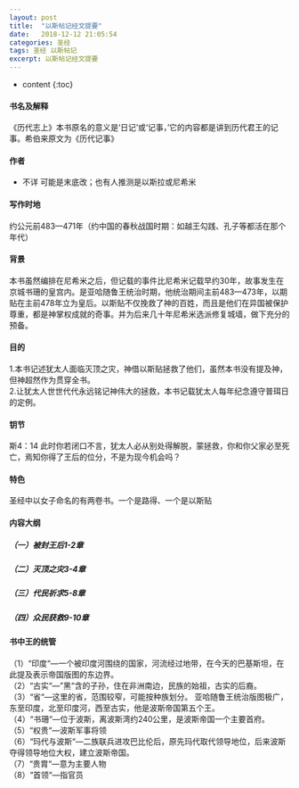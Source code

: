 ```yaml
---
layout: post
title:  "以斯帖记经文提要"
date:   2018-12-12 21:05:54
categories: 圣经
tags: 圣经 以斯帖记
excerpt: 以斯帖记经文提要
---
```


* content
{:toc}

#### 书名及解释
《历代志上》本书原名的意义是‘日记’或‘记事，’它的内容都是讲到历代君王的记事。希伯来原文为《历代记事》

#### 作者
- 不详  可能是末底改；也有人推测是以斯拉或尼希米


#### 写作时地
约公元前483—471年（约中国的春秋战国时期：如越王勾践、孔子等都活在那个年代）

#### 背景
本书虽然编排在尼希米之后，但记载的事件比尼希米记载早约30年，故事发生在京城书珊的皇宫内。是亚哈随鲁王统治时期，他统治期间主前483—473年，以期贴在主前478年立为皇后。以斯贴不仅挽救了神的百姓，而且是他们在异国被保护尊重，都是神掌权成就的奇事。并为后来几十年尼希米选派修复城墙，做下充分的预备。



#### 目的
1.本书记述犹太人面临灭顶之灾，神借以斯贴拯救了他们，虽然本书没有提及神，但神超然作为贯穿全书。<br>
2.让犹太人世世代代永远铭记神伟大的拯救，本书记载犹太人每年纪念遵守普珥日的定例。<br>

#### 钥节
斯4：14 此时你若闭口不言，犹太人必从别处得解脱，蒙拯救，你和你父家必至死亡，焉知你得了王后的位分，不是为现今机会吗？

#### 特色
圣经中以女子命名的有两卷书。一个是路得、一个是以斯贴

#### 内容大纲

##### （一）被封王后1-2章
##### （二）灭顶之灾3-4章
##### （三）代民祈求5-8章
##### （四）众民获救9-10章

#### 书中王的统管
（1）“印度“—一个被印度河围绕的国家，河流经过地带，在今天的巴基斯坦，在此提及表示帝国版图的东边界。<br>
（2）“古实“—”黑“含的子孙，住在非洲南边，民族的始祖，古实的后裔。<br>
（3）“省“—这里的省，范围较窄，可能按种族划分。
亚哈随鲁王统治版图极广，东至印度，北至印度河，西至古实，他是波斯帝国第五个王。<br>
（4）“书珊“—位于波斯，离波斯湾约240公里，是波斯帝国一个主要首府。<br>
（5）“权贵“—波斯军事将领<br>
（6）“玛代与波斯“—二族联兵进攻巴比伦后，原先玛代取代领导地位，后来波斯夺得领导地位大权，建立波斯帝国。<br>
（7）“贵胄“—意为主要人物<br>
（8）“首领“—指官员









